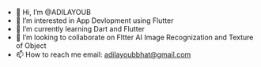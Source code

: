 - 👋 Hi, I’m @ADILAYOUB
- 👀 I’m interested in App Devlopment using Flutter 
- 🌱 I’m currently learning Dart and Flutter
- 💞️ I’m looking to collaborate on Fltter AI Image Recognization and Texture of Object  
- 📫 How to reach me email: adilayoubbhat@gmail.com 

<!---
ADILAYOUB/ADILAYOUB is a ✨ special ✨ repository because its `README.md` (this file) appears on your GitHub profile.
You can click the Preview link to take a look at your changes.
--->

